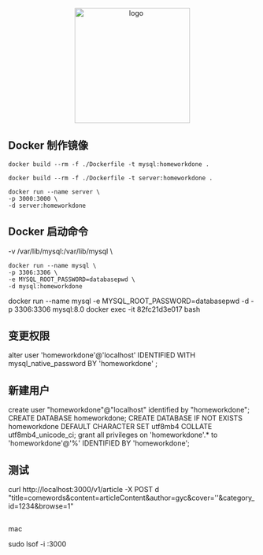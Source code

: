 <p align="center"><a href="http://www.homeworkdone.net" target="_blank" rel="noopener noreferrer"><img width="234" src="" alt="logo"></a></p>

## Docker 制作镜像

```
docker build --rm -f ./Dockerfile -t mysql:homeworkdone .
```

```
docker build --rm -f ./Dockerfile -t server:homeworkdone .
```
```
docker run --name server \
-p 3000:3000 \
-d server:homeworkdone
```

## Docker 启动命令
-v /var/lib/mysql:/var/lib/mysql \

```
docker run --name mysql \
-p 3306:3306 \
-e MYSQL_ROOT_PASSWORD=databasepwd \
-d mysql:homeworkdone
```


docker run --name mysql -e MYSQL_ROOT_PASSWORD=databasepwd -d -p 3306:3306 mysql:8.0
docker exec -it 82fc21d3e017 bash

## 变更权限
 alter user 'homeworkdone'@'localhost' IDENTIFIED WITH mysql_native_password BY 'homeworkdone' ;
## 新建用户
<!-- 新建用户 -->
create user "homeworkdone"@"localhost" identified by "homeworkdone";
CREATE DATABASE homeworkdone;
CREATE DATABASE IF NOT EXISTS homeworkdone DEFAULT CHARACTER SET utf8mb4 COLLATE utf8mb4_unicode_ci;
grant all privileges on 'homeworkdone'.* to 'homeworkdone'@'%' IDENTIFIED BY 'homeworkdone';



## 测试
curl http://localhost:3000/v1/article -X POST d "title=comewords&content=articleContent&author=gyc&cover=''&category_id=1234&browse=1"



##
mac

sudo lsof -i :3000